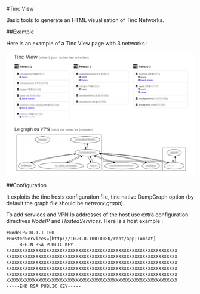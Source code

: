 #Tinc View

Basic tools to generate an HTML visualisation of Tinc Networks.

##Example

Here is an example of a Tinc View page with 3 networks :

![Example of Tinc View page](doc/example.jpg)

##Configuration

It exploits the tinc hosts configuration file, tinc native DumpGraph option (by default the graph file should be *network.graph*).

To add services and VPN Ip addresses of the host use extra configuration directives *NodeIP* and *HostedServices*. Here is a host example :

    #NodeIP=10.1.1.100
    #HostedServices=[http://10.0.0.100:8080/root/app|Tomcat]
    -----BEGIN RSA PUBLIC KEY-----
    XXXXXXXXXXXXXXXXXXXXXXXXXXXXXXXXXXXXXXXXXXXXXXXXXXXXXXXXXXXXXXXX
    XXXXXXXXXXXXXXXXXXXXXXXXXXXXXXXXXXXXXXXXXXXXXXXXXXXXXXXXXXXXXXXX
    XXXXXXXXXXXXXXXXXXXXXXXXXXXXXXXXXXXXXXXXXXXXXXXXXXXXXXXXXXXXXXXX
    XXXXXXXXXXXXXXXXXXXXXXXXXXXXXXXXXXXXXXXXXXXXXXXXXXXXXXXXXXXXXXXX
    XXXXXXXXXXXXXXXXXXXXXXXXXXXXXXXXXXXXXXXXXXXXXXXXXXXXXXXXXXXXXXXX
    XXXXXXXXXXXXXXXXXXXXXXXXXXXXXXXXXXXXXXXXXXXXXXXXXXXXXXXXXXXXXXXX
    -----END RSA PUBLIC KEY-----

